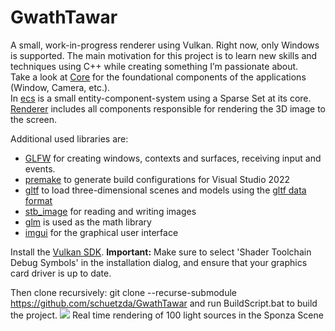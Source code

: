 # GwathTawar
A small, work-in-progress renderer using Vulkan. Right now, only Windows is supported.
The main motivation for this project is to learn new skills and techniques using C++ while creating something I’m passionate about. </br>
Take a look at [Core](https://github.com/schuetzda/GwathTawar/tree/main/GwaCore/src/Core) for the foundational components of the applications (Window, Camera, etc.). </br>
In [ecs](https://github.com/schuetzda/GwathTawar/tree/main/GwaCore/src/ecs) is a small entity-component-system using a Sparse Set at its core. </br>
[Renderer](https://github.com/schuetzda/GwathTawar/tree/main/GwaCore/src/renderer) includes all components responsible for rendering the 3D image to the screen. </br>

Additional used libraries are:
- [GLFW](https://github.com/glfw/glfw) for creating windows, contexts and surfaces, receiving input and events.
- [premake](https://premake.github.io/) to generate build configurations for Visual Studio 2022
- [gltf](https://github.com/jkuhlmann/cgltf) to load three-dimensional scenes and models using the [gltf data format](https://www.khronos.org/gltf/)
- [stb_image](https://github.com/nothings/stb) for reading and writing images
- [glm](https://github.com/g-truc/glm) is used as the math library
- [imgui](https://github.com/ocornut/imgui) for the graphical user interface

Install the [Vulkan SDK](https://www.lunarg.com/vulkan-sdk/). **Important:** Make sure to select 'Shader Toolchain Debug Symbols' in the installation dialog, and ensure that your graphics card driver is up to date.

Then clone recursively: git clone --recurse-submodule https://github.com/schuetzda/GwathTawar
and run BuildScript.bat to build the project.
![](https://github.com/schuetzda/GwathTawar/blob/main/screenshots/DeferredRendererScreenshot.png)
Real time rendering of 100 light sources in the Sponza Scene
